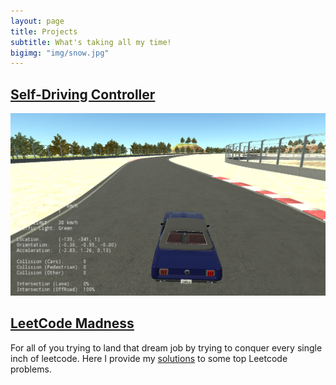 ```yaml
---
layout: page
title: Projects
subtitle: What's taking all my time!
bigimg: "img/snow.jpg"
---
```


<link rel="stylesheet" type="text/css" media="all" href="css/video.css" />

## [Self-Driving Controller](projects/Carla_Controller/Controller.md)

<img src="projects/Carla_Controller/carla_sim.png" alt="Carla_Sim" class="img-container"/>

## [LeetCode Madness](projects/programming_problems/problems.md)

   For all of you trying to land that dream job by trying to conquer every single inch of leetcode. Here I provide my [solutions](projects/programming_problems/problems.md) to some top Leetcode problems.
